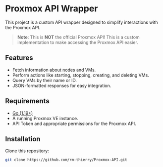 # Proxmox API Wrapper

This project is a custom API wrapper designed to simplify interactions with the Proxmox API. 

> **Note**: This is **NOT** the official Proxmox API! This is a custom implementation to make accessing the Proxmox API easier.

## Features

- Fetch information about nodes and VMs.
- Perform actions like starting, stopping, creating, and deleting VMs.
- Query VMs by their name or ID.
- JSON-formatted responses for easy integration.

## Requirements

- [Go (1.19+)](https://golang.org/)
- A running Proxmox VE instance.
- API Token and appropriate permissions for the Proxmox API.

## Installation

Clone this repository:

```bash
git clone https://github.com/rm-thierry/Proxmox-API.git

